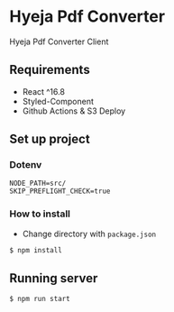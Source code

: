 # Hyeja Pdf Converter

Hyeja Pdf Converter Client

## Requirements

- React ^16.8
- Styled-Component
- Github Actions & S3 Deploy
<!-- - Apollo Client -->

## Set up project

### Dotenv

```env
NODE_PATH=src/
SKIP_PREFLIGHT_CHECK=true
```

### How to install

- Change directory with `package.json`

```bash
$ npm install
```

## Running server

```bash
$ npm run start
```
